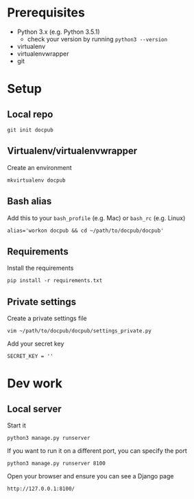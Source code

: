 
# Prerequisites

* Python 3.x (e.g. Python 3.5.1)
	* check your version by running `python3 --version`
* virtualenv
* virtualenvwrapper
* git

# Setup

## Local repo

	git init docpub

## Virtualenv/virtualenvwrapper

Create an environment

	mkvirtualenv docpub

## Bash alias

Add this to your `bash_profile` (e.g. Mac) or `bash_rc` (e.g. Linux)

	alias='workon docpub && cd ~/path/to/docpub/docpub' 

## Requirements

Install the requirements 

	pip install -r requirements.txt

## Private settings

Create a private settings file

	vim ~/path/to/docpub/docpub/settings_private.py

Add your secret key

	SECRET_KEY = ''

# Dev work

## Local server

Start it 

	python3 manage.py runserver

If you want to run it on a different port, you can specify the port

	python3 manage.py runserver 8100


Open your browser and ensure you can see a Django page

	http://127.0.0.1:8100/


